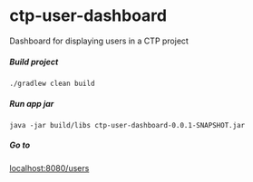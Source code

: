 # ctp-user-dashboard
Dashboard for displaying users in a CTP project


##### Build project
````
./gradlew clean build
````
##### Run app jar
````
java -jar build/libs ctp-user-dashboard-0.0.1-SNAPSHOT.jar
````
##### Go to
[localhost:8080/users](localhost:8080/users)

